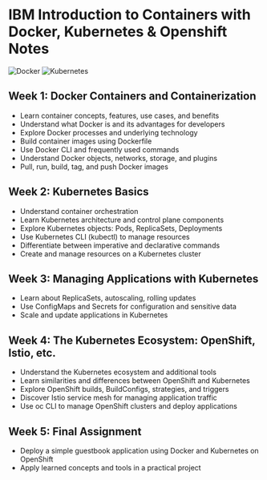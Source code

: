 # IBM Introduction to Containers with Docker, Kubernetes & Openshift Notes
![Docker](https://img.shields.io/badge/docker-%230db7ed.svg?style=for-the-badge&logo=docker&logoColor=white) 
![Kubernetes](https://img.shields.io/badge/kubernetes-%23326ce5.svg?style=for-the-badge&logo=kubernetes&logoColor=white)

## Week 1: Docker Containers and Containerization
- Learn container concepts, features, use cases, and benefits
- Understand what Docker is and its advantages for developers
- Explore Docker processes and underlying technology
- Build container images using Dockerfile
- Use Docker CLI and frequently used commands
- Understand Docker objects, networks, storage, and plugins
- Pull, run, build, tag, and push Docker images
## Week 2: Kubernetes Basics
- Understand container orchestration
- Learn Kubernetes architecture and control plane components
- Explore Kubernetes objects: Pods, ReplicaSets, Deployments
- Use Kubernetes CLI (kubectl) to manage resources
- Differentiate between imperative and declarative commands
- Create and manage resources on a Kubernetes cluster
## Week 3: Managing Applications with Kubernetes
- Learn about ReplicaSets, autoscaling, rolling updates
- Use ConfigMaps and Secrets for configuration and sensitive data
- Scale and update applications in Kubernetes
## Week 4: The Kubernetes Ecosystem: OpenShift, Istio, etc.
- Understand the Kubernetes ecosystem and additional tools
- Learn similarities and differences between OpenShift and Kubernetes
- Explore OpenShift builds, BuildConfigs, strategies, and triggers
- Discover Istio service mesh for managing application traffic
- Use oc CLI to manage OpenShift clusters and deploy applications
## Week 5: Final Assignment
- Deploy a simple guestbook application using Docker and Kubernetes on OpenShift
- Apply learned concepts and tools in a practical project
